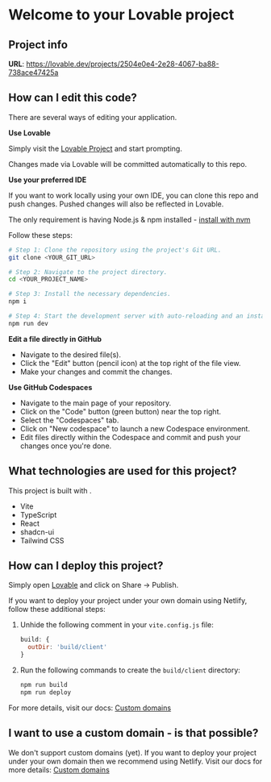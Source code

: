 # Welcome to your Lovable project

## Project info

**URL**: https://lovable.dev/projects/2504e0e4-2e28-4067-ba88-738ace47425a

## How can I edit this code?

There are several ways of editing your application.

**Use Lovable**

Simply visit the [Lovable Project](https://lovable.dev/projects/2504e0e4-2e28-4067-ba88-738ace47425a) and start prompting.

Changes made via Lovable will be committed automatically to this repo.

**Use your preferred IDE**

If you want to work locally using your own IDE, you can clone this repo and push changes. Pushed changes will also be reflected in Lovable.

The only requirement is having Node.js & npm installed - [install with nvm](https://github.com/nvm-sh/nvm#installing-and-updating)

Follow these steps:

```sh
# Step 1: Clone the repository using the project's Git URL.
git clone <YOUR_GIT_URL>

# Step 2: Navigate to the project directory.
cd <YOUR_PROJECT_NAME>

# Step 3: Install the necessary dependencies.
npm i

# Step 4: Start the development server with auto-reloading and an instant preview.
npm run dev
```

**Edit a file directly in GitHub**

- Navigate to the desired file(s).
- Click the "Edit" button (pencil icon) at the top right of the file view.
- Make your changes and commit the changes.

**Use GitHub Codespaces**

- Navigate to the main page of your repository.
- Click on the "Code" button (green button) near the top right.
- Select the "Codespaces" tab.
- Click on "New codespace" to launch a new Codespace environment.
- Edit files directly within the Codespace and commit and push your changes once you're done.

## What technologies are used for this project?

This project is built with .

- Vite
- TypeScript
- React
- shadcn-ui
- Tailwind CSS

## How can I deploy this project?

Simply open [Lovable](https://lovable.dev/projects/2504e0e4-2e28-4067-ba88-738ace47425a) and click on Share -> Publish.

If you want to deploy your project under your own domain using Netlify, follow these additional steps:

1. Unhide the following comment in your `vite.config.js` file:
    ```javascript
    build: {
      outDir: 'build/client'
    }
    ```

2. Run the following commands to create the `build/client` directory:
    ```sh
    npm run build
    npm run deploy
    ```

For more details, visit our docs: [Custom domains](https://docs.lovable.dev/tips-tricks/custom-domain/)

## I want to use a custom domain - is that possible?

We don't support custom domains (yet). If you want to deploy your project under your own domain then we recommend using Netlify. Visit our docs for more details: [Custom domains](https://docs.lovable.dev/tips-tricks/custom-domain/)
